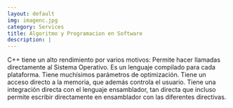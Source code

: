 ```yaml
---
layout: default
img: imagenc.jpg
category: Services
title: Algoritmo y Programacion en Software
description: |
---
```

  C++ tiene un alto rendimiento por varios motivos: Permite hacer llamadas directamente al Sistema Operativo. Es un lenguaje compilado para cada plataforma. Tiene muchísimos parámetros de optimización. Tiene un acceso directo a la memoria, que además controla el usuario. Tiene una integración directa con el lenguaje ensamblador, tan directa que incluso permite escribir directamente en ensamblador con las diferentes directivas.
